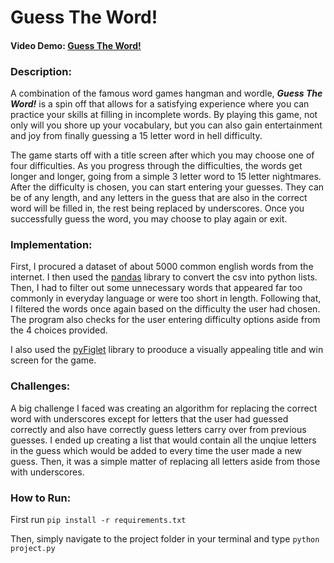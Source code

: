 # Guess The Word!
#### Video Demo:  [Guess The Word!](https://youtu.be/OPTvq_HIdF8)
### Description:
A combination of the famous word games hangman and wordle, ***Guess The Word!*** is a spin off that allows for a satisfying experience where you can practice your skills at filling in incomplete words. By playing this game, not only will you shore up your vocabulary, but you can also gain entertainment and joy from finally guessing a 15 letter word in hell difficulty.

The game starts off with a title screen after which you may choose one of four difficulties. As you progress through the difficulties, the words get longer and longer, going from a simple 3 letter word to 15 letter nightmares. After the difficulty is chosen, you can start entering your guesses. They can be of any length, and any letters in the guess that are also in the correct word will be filled in, the rest being replaced by underscores. Once you successfully guess the word, you may choose to play again or exit.
### Implementation:
First, I procured a dataset of about 5000 common english words from the internet. I then used the [pandas](https://pandas.pydata.org/) library to convert the csv into python lists. Then, I had to filter out some unnecessary words that appeared far too commonly in everyday language or were too short in length. Following that, I filtered the words once again based on the difficulty the user had chosen. The program also checks for the user entering difficulty options aside from the 4 choices provided.

I also used the [pyFiglet](https://pypi.org/project/pyfiglet/) library to prooduce a visually appealing title and win screen for the game.

### Challenges:
A big challenge I faced was creating an algorithm for replacing the correct word with underscores except for letters that the user had guessed correctly and also have correctly guess letters carry over from previous guesses. I ended up creating a list that would contain all the unqiue letters in the guess which would be added to every time the user made a new guess. Then, it was a simple matter of replacing all letters aside from those with underscores.

### How to Run:
First run `pip install -r requirements.txt`

Then, simply navigate to the project folder in your terminal and type `python project.py`
